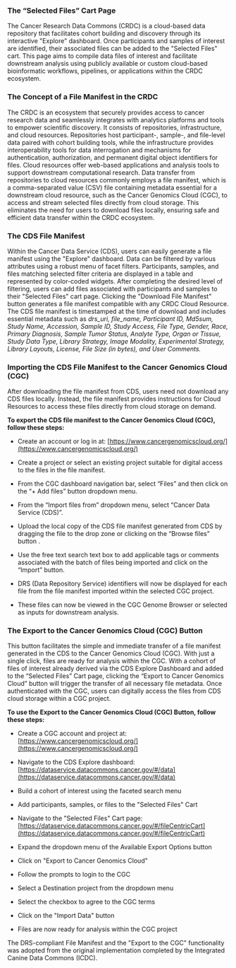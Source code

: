 ### The “Selected Files” Cart Page 
The Cancer Research Data Commons (CRDC) is a cloud-based data repository that facilitates cohort building and discovery through its interactive "Explore" dashboard. Once participants and samples of interest are identified, their associated files can be added to the "Selected Files" cart. This page aims to compile data files of interest and facilitate downstream analysis using publicly available or custom cloud-based bioinformatic workflows, pipelines, or applications within the CRDC ecosystem.
 

### The Concept of a File Manifest in the CRDC
The CRDC is an ecosystem that securely provides access to cancer research data and seamlessly integrates with analytics platforms and tools to empower scientific discovery. It consists of repositories, infrastructure, and cloud resources. Repositories host participant-, sample-, and file-level data paired with cohort building tools, while the infrastructure provides interoperability tools for data interrogation and mechanisms for authentication, authorization, and permanent digital object identifiers for files. Cloud resources offer web-based applications and analysis tools to support downstream computational research. Data transfer from repositories to cloud resources commonly employs a file manifest, which is a comma-separated value (CSV) file containing metadata essential for a downstream cloud resource, such as the Cancer Genomics Cloud (CGC), to access and stream selected files directly from cloud storage. This eliminates the need for users to download files locally, ensuring safe and efficient data transfer within the CRDC ecosystem.
 

### The CDS File Manifest
Within the Cancer Data Service (CDS), users can easily generate a file manifest using the "Explore" dashboard. Data can be filtered by various attributes using a robust menu of facet filters. Participants, samples, and files matching selected filter criteria are displayed in a table and represented by color-coded widgets. After completing the desired level of filtering, users can add files associated with participants and samples to their "Selected Files" cart page. Clicking the "Download File Manifest" button generates a file manifest compatible with any CRDC Cloud Resource. The CDS file manifest is timestamped at the time of download and includes essential metadata such as *drs_uri, file_name, Participant ID, Md5sum, Study Name, Accession, Sample ID, Study Access, File Type, Gender, Race, Primary Diagnosis, Sample Tumor Status, Analyte Type, Organ or Tissue, Study Data Type, Library Strategy, Image Modality, Experimental Strategy, Library Layouts, License, File Size (in bytes), and User Comments.*

### Importing the CDS File Manifest to the Cancer Genomics Cloud (CGC)
After downloading the file manifest from CDS, users need not download any CDS files locally. Instead, the file manifest provides instructions for Cloud Resources to access these files directly from cloud storage on demand.
<!-- PAGE BREAK --> 
**To export the CDS file manifest to the Cancer Genomics Cloud (CGC), follow these steps:**
 

* Create an account or log in at:  [https://www.cancergenomicscloud.org/](https://www.cancergenomicscloud.org/)

* Create a project or select an existing project suitable for digital access to the files in the file manifest.

* From the CGC dashboard navigation bar, select “Files” and then click on the “+ Add files” button dropdown menu.

* From the “Import files from” dropdown menu, select “Cancer Data Service (CDS)”.

* Upload the local copy of the CDS file manifest generated from CDS by dragging the file to the drop zone or clicking on the “Browse files” button .

* Use the free text search text box to add applicable tags or comments associated with the batch of files being imported and click on the “Import” button.

* DRS (Data Repository Service) identifiers will now be displayed for each file from the file manifest imported within the selected CGC project.

* These files can now be viewed in the CGC Genome Browser or selected as inputs for downstream analysis.


### The Export to the Cancer Genomics Cloud (CGC) Button
This button facilitates the simple and immediate transfer of a file manifest generated in the CDS to the Cancer Genomics Cloud (CGC). With just a single click, files are ready for analysis within the CGC. With a cohort of files of interest already derived via the CDS Explore Dashboard and added to the “Selected Files” Cart page, clicking the “Export to Cancer Genomics Cloud” button will trigger the transfer of all necessary file metadata. Once authenticated with the CGC, users can digitally access the files from CDS cloud storage within a CGC project.
<!-- PAGE BREAK --> 
**To use the Export to the Cancer Genomics Cloud (CGC) Button, follow these steps:**

- Create a CGC account and project at:  [https://www.cancergenomicscloud.org/](https://www.cancergenomicscloud.org/) 

* Navigate to the CDS Explore dashboard: [https://dataservice.datacommons.cancer.gov/#/data](https://dataservice.datacommons.cancer.gov/#/data)

- Build a cohort of interest using the faceted search menu

* Add participants, samples, or files to the "Selected Files" Cart

- Navigate to the "Selected Files" Cart page:  [https://dataservice.datacommons.cancer.gov/#/fileCentricCart](https://dataservice.datacommons.cancer.gov/#/fileCentricCart)

* Expand the dropdown menu of the Available Export Options button

- Click on "Export to Cancer Genomics Cloud"

* Follow the prompts to login to the CGC

- Select a Destination project from the dropdown menu

* Select the checkbox to agree to the CGC terms

- Click on the "Import Data" button

* Files are now ready for analysis within the CGC project

The DRS-compliant File Manifest and the "Export to the CGC" functionality was adopted from the original implementation completed by the Integrated Canine Data Commons (ICDC).